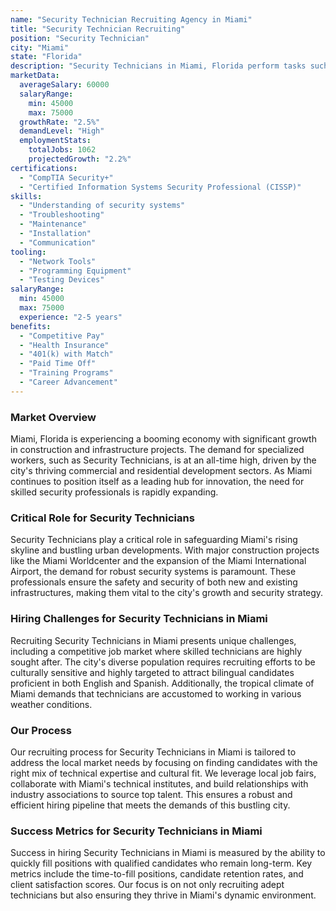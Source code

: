 ```yaml
---
name: "Security Technician Recruiting Agency in Miami"
title: "Security Technician Recruiting"
position: "Security Technician"
city: "Miami"
state: "Florida"
description: "Security Technicians in Miami, Florida perform tasks such as installation, maintenance, and troubleshooting of security systems."
marketData:
  averageSalary: 60000
  salaryRange:
    min: 45000
    max: 75000
  growthRate: "2.5%"
  demandLevel: "High"
  employmentStats:
    totalJobs: 1062
    projectedGrowth: "2.2%"
certifications:
  - "CompTIA Security+"
  - "Certified Information Systems Security Professional (CISSP)"
skills:
  - "Understanding of security systems"
  - "Troubleshooting"
  - "Maintenance"
  - "Installation"
  - "Communication"
tooling:
  - "Network Tools"
  - "Programming Equipment"
  - "Testing Devices"
salaryRange:
  min: 45000
  max: 75000
  experience: "2-5 years"
benefits:
  - "Competitive Pay"
  - "Health Insurance"
  - "401(k) with Match"
  - "Paid Time Off"
  - "Training Programs"
  - "Career Advancement"
---
```


### Market Overview
Miami, Florida is experiencing a booming economy with significant growth in construction and infrastructure projects. The demand for specialized workers, such as Security Technicians, is at an all-time high, driven by the city's thriving commercial and residential development sectors. As Miami continues to position itself as a leading hub for innovation, the need for skilled security professionals is rapidly expanding.

### Critical Role for Security Technicians
Security Technicians play a critical role in safeguarding Miami's rising skyline and bustling urban developments. With major construction projects like the Miami Worldcenter and the expansion of the Miami International Airport, the demand for robust security systems is paramount. These professionals ensure the safety and security of both new and existing infrastructures, making them vital to the city's growth and security strategy.

### Hiring Challenges for Security Technicians in Miami
Recruiting Security Technicians in Miami presents unique challenges, including a competitive job market where skilled technicians are highly sought after. The city's diverse population requires recruiting efforts to be culturally sensitive and highly targeted to attract bilingual candidates proficient in both English and Spanish. Additionally, the tropical climate of Miami demands that technicians are accustomed to working in various weather conditions.

### Our Process
Our recruiting process for Security Technicians in Miami is tailored to address the local market needs by focusing on finding candidates with the right mix of technical expertise and cultural fit. We leverage local job fairs, collaborate with Miami's technical institutes, and build relationships with industry associations to source top talent. This ensures a robust and efficient hiring pipeline that meets the demands of this bustling city.

### Success Metrics for Security Technicians in Miami
Success in hiring Security Technicians in Miami is measured by the ability to quickly fill positions with qualified candidates who remain long-term. Key metrics include the time-to-fill positions, candidate retention rates, and client satisfaction scores. Our focus is on not only recruiting adept technicians but also ensuring they thrive in Miami's dynamic environment.